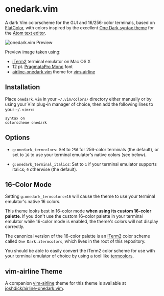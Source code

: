 # onedark.vim

A dark Vim colorscheme for the GUI and 16/256-color terminals, based on [FlatColor](https://github.com/MaxSt/FlatColor), with colors inspired by the excellent [One Dark syntax theme](https://github.com/atom/one-dark-syntax) for the [Atom text editor](https://atom.io).

![onedark.vim Preview](https://raw.githubusercontent.com/joshdick/onedark.vim/master/preview.png)

Preview image taken using:

* [iTerm2](https://iterm2.com/) terminal emulator on Mac OS X
* 12 pt. [PragmataPro Mono](http://www.fsd.it/fonts/pragmatapro.htm#.VlDa1q6rTOY) font
* [airline-onedark.vim](https://github.com/joshdick/airline-onedark.vim) theme for [vim-airline](https://github.com/bling/vim-airline)

## Installation

Place `onedark.vim` in your `~/.vim/colors/` directory either manually or by using your Vim plug-in manager of choice, then add the following lines to your `~/.vimrc`:

    syntax on
    colorscheme onedark

## Options

* `g:onedark_termcolors`: Set to `256` for 256-color terminals (the default), or set to `16` to use your terminal emulator's native colors (see below).

* `g:onedark_terminal_italics`: Set to `1` if your terminal emulator supports italics; `0` otherwise (the default).

## 16-Color Mode

Setting `g:onedark_termcolors=16` will cause the theme to use your terminal emulator's native 16 colors.

This theme looks best in 16-color mode **when using its custom 16-color palette**. If you don't use the custom 16-color palette in your terminal emulator while 16-color mode is enabled, the theme's colors will not display correctly.

The canonical version of the 16-color palette is an [iTerm2](https://iterm2.com) color scheme called `One Dark.itermcolors`, which lives in the root of this repository.

You should be able to easily convert the iTerm2 color scheme for use with your terminal emulator of choice by using a tool like [termcolors](https://github.com/stayradiated/termcolors).

## vim-airline Theme

A companion [vim-airline](https://github.com/bling/vim-airline) theme for this theme is available at [joshdick/airline-onedark.vim](https://github.com/joshdick/airline-onedark.vim).

